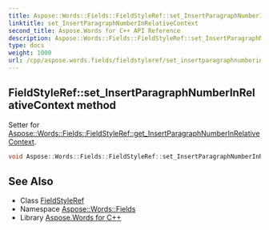 ```yaml
---
title: Aspose::Words::Fields::FieldStyleRef::set_InsertParagraphNumberInRelativeContext method
linktitle: set_InsertParagraphNumberInRelativeContext
second_title: Aspose.Words for C++ API Reference
description: Aspose::Words::Fields::FieldStyleRef::set_InsertParagraphNumberInRelativeContext method. Setter for Aspose::Words::Fields::FieldStyleRef::get_InsertParagraphNumberInRelativeContext in C++.
type: docs
weight: 1000
url: /cpp/aspose.words.fields/fieldstyleref/set_insertparagraphnumberinrelativecontext/
---
```

## FieldStyleRef::set_InsertParagraphNumberInRelativeContext method


Setter for [Aspose::Words::Fields::FieldStyleRef::get_InsertParagraphNumberInRelativeContext](../get_insertparagraphnumberinrelativecontext/).

```cpp
void Aspose::Words::Fields::FieldStyleRef::set_InsertParagraphNumberInRelativeContext(bool value)
```

## See Also

* Class [FieldStyleRef](../)
* Namespace [Aspose::Words::Fields](../../)
* Library [Aspose.Words for C++](../../../)

